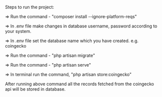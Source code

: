 Steps to run the project:

=> Run the command - "composer install --ignore-platform-reqs"

=> In .env file make changes in database username, password according to your system.

=> In .env file set the database name which you have created. e.g. coingecko

=> Run the command - "php artisan migrate"

=> Run the command - "php artisan serve"

=> In terminal run the command, "php artisan store:coingecko"

After running above command all the records fetched from the coingecko api will be stored in database.